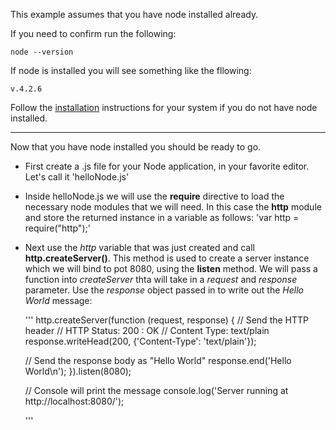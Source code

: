 This example assumes that you have node installed already.

If you need to confirm run the following:
    
    node --version

If node is installed you will see something like the fllowing:

    v.4.2.6

Follow the [installation](https://nodejs.org/en/download/) instructions for your system if you do not have node installed.

---

Now that you have node installed you should be ready to go.

* First create a .js file for your Node application, in your favorite editor.  Let's call it 'helloNode.js'

* Inside helloNode.js we will use the **require** directive to load the necessary node modules that we will need.  In this case the **http** module and store the returned instance in a variable as follows:
  'var http = require("http");'

* Next use the *http* variable that was just created and call **http.createServer()**.  This method is used to create a server instance which we will bind to pot 8080, using the **listen** method.  We will pass a function into *createServer* thta will take in a *request* and *response* parameter.  Use the *response* object passed in to write out the *Hello World* message:

    '''
    http.createServer(function (request, response) {
    // Send the HTTP header
    // HTTP Status: 200 : OK
    // Content Type: text/plain
    response.writeHead(200, {'Content-Type':   'text/plain'});

    // Send the response body as "Hello World"
    response.end('Hello World\n');
   }).listen(8080);

   // Console will print the message
   console.log('Server running at http://localhost:8080/');
   
   '''
